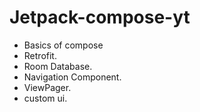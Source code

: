 # Jetpack-compose-yt

- Basics of compose
- Retrofit.
- Room Database.
- Navigation Component.
- ViewPager.
- custom ui.
